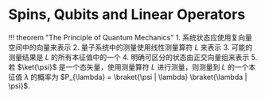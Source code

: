 # Spins, Qubits and Linear Operators

!!! theorem "The Principle of Quantum Mechanics"
    1. 系统状态应使用复向量空间中的向量来表示
    2. 量子系统中的测量使用线性测量算符 $L$ 来表示
    3. 可能的测量结果是 $L$ 的所有本征值中的一个
    4. 明确可区分的状态由正交向量组来表示
    5. 若 $\ket{\psi}$ 是一个态矢量，使用测量算符 $L$ 进行测量，则测量到 $L$ 的一个本征值 $\lambda$ 的概率为 $P_{\lambda} = \braket{\psi | \lambda} \braket{\lambda | \psi}$.
